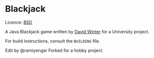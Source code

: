 Blackjack
=========

Licence: [BSD](http://creativecommons.org/licenses/BSD/)

A Java Blackjack game written by [David Winter](http://davidwinter.me.uk) for a University project.

For build instructions, consult the `BUILDING` file.

Edit by @ramiyengar
Forked for a hobby project. 
